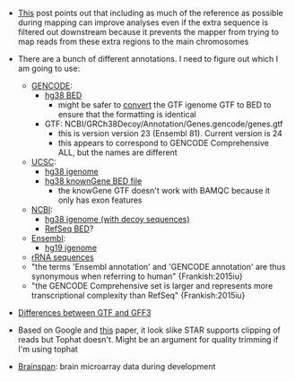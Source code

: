 - [This](https://sequencing.qcfail.com/articles/genomic-sequence-not-in-the-genome-assembly-creates-mapping-artefacts/) post points out that including as much of the reference as possible during mapping can improve analyses even if the extra sequence is filtered out downstream because it prevents the mapper from trying to map reads from these extra regions to the main chromosomes

- There are a bunch of different annotations. I need to figure out which I am going to use:
    - [GENCODE](http://www.gencodegenes.org/):
        - [hg38 BED](https://sourceforge.net/projects/rseqc/files/BED/Human_Homo_sapiens/hg38_GENCODE_v23.bed.gz/download)
            - might be safer to [convert](http://bedops.readthedocs.org/en/latest/content/reference/file-management/conversion/gtf2bed.html) the GTF igenome GTF to BED to ensure that the formatting is identical
        - GTF: NCBI/GRCh38Decoy/Annotation/Genes.gencode/genes.gtf
            - this is version version 23 (Ensembl 81). Current version is 24
            - this appears to correspond to GENCODE Comprehensive ALL, but the names are different
    - [UCSC](https://genome.ucsc.edu/):
        - [hg38 igenome](ftp://ftp.illumina.com/Homo_sapiens/UCSC/hg38)
        - [hg38 knownGene BED file](https://sourceforge.net/projects/rseqc/files/BED/Human_Homo_sapiens/hg38_UCSC_knownGene.bed.gz/download)
            - the knowGene GTF doesn't work with BAMQC because it only has exon features
    - [NCBI](http://www.ncbi.nlm.nih.gov/refseq/):
        - [hg38 igenome (with decoy sequences)](ftp://ftp.illumina.com/Homo_sapiens/NCBI/GRCh38Decoy)
        - [RefSeq BED](https://sourceforge.net/projects/rseqc/files/BED/Human_Homo_sapiens/hg38_RefSeq.bed.gz/download)?
    - [Ensembl](http://www.ensembl.org/index.html):
        - [hg19 igenome](ftp://ftp.illumina.com/Homo_sapiens/Ensembl/GRCh37)
    - [rRNA sequences](https://sourceforge.net/projects/rseqc/files/BED/Human_Homo_sapiens/GRCh38_rRNA.bed.gz/download)
    - "the terms 'Ensembl annotation' and 'GENCODE annotation' are thus synonymous when referring to human" {Frankish:2015iu}
    - "the GENCODE Comprehensive set is larger and represents more transcriptional complexity than RefSeq" {Frankish:2015iu}
    
- [Differences between GTF and GFF3](http://blog.nextgenetics.net/?e=27)

- Based on Google and [this](http://biorxiv.org/content/biorxiv/early/2013/11/22/000851.full.pdf) paper, it look slike STAR supports clipping of reads but Tophat doesn't. Might be an argument for quality trimming if I'm using tophat

- [Brainspan](http://www.brainspan.org/rnaseq/search/index.html): brain microarray data during development